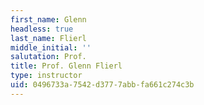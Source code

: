 ```yaml
---
first_name: Glenn
headless: true
last_name: Flierl
middle_initial: ''
salutation: Prof.
title: Prof. Glenn Flierl
type: instructor
uid: 0496733a-7542-d377-7abb-fa661c274c3b
---
```

